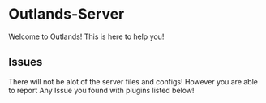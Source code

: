 # Outlands-Server
Welcome to Outlands! This is here to help you! 



## Issues
There will not be alot of the server files and configs! However you are able to report  Any Issue you found with plugins listed below!

